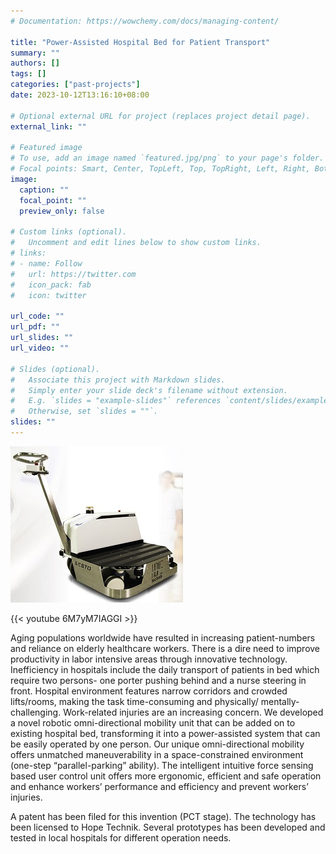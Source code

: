 ```yaml
---
# Documentation: https://wowchemy.com/docs/managing-content/

title: "Power-Assisted Hospital Bed for Patient Transport"
summary: ""
authors: []
tags: []
categories: ["past-projects"]
date: 2023-10-12T13:16:10+08:00

# Optional external URL for project (replaces project detail page).
external_link: ""

# Featured image
# To use, add an image named `featured.jpg/png` to your page's folder.
# Focal points: Smart, Center, TopLeft, Top, TopRight, Left, Right, BottomLeft, Bottom, BottomRight.
image:
  caption: ""
  focal_point: ""
  preview_only: false

# Custom links (optional).
#   Uncomment and edit lines below to show custom links.
# links:
# - name: Follow
#   url: https://twitter.com
#   icon_pack: fab
#   icon: twitter

url_code: ""
url_pdf: ""
url_slides: ""
url_video: ""

# Slides (optional).
#   Associate this project with Markdown slides.
#   Simply enter your slide deck's filename without extension.
#   E.g. `slides = "example-slides"` references `content/slides/example-slides.md`.
#   Otherwise, set `slides = ""`.
slides: ""
---
```


![Hospital Bed](HospitalBed4.jpg)

{{< youtube 6M7yM7IAGGI >}}

Aging populations worldwide have resulted in increasing patient-numbers and reliance on elderly healthcare workers. There is a dire need to improve productivity in labor intensive areas through innovative technology.
Inefficiency in hospitals include the daily transport of patients in bed which require two persons- one porter pushing behind and a nurse steering in front. Hospital environment features narrow corridors and crowded lifts/rooms, making the task time-consuming and physically/ mentally-challenging. Work-related injuries are an increasing concern. We developed a novel robotic omni-directional mobility unit that can be added on to existing hospital bed, transforming it into a power-assisted system that can be easily operated by one person. Our unique omni-directional mobility offers unmatched maneuverability in a space-constrained environment (one-step “parallel-parking” ability). The intelligent intuitive force sensing based user control unit offers more ergonomic, efficient and safe operation and enhance workers’ performance and efficiency and prevent workers’ injuries.

A patent has been filed for this invention (PCT stage). The technology has been licensed to Hope Technik. Several prototypes has been developed and tested in local hospitals for different operation needs.
